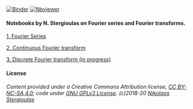 [![Binder](https://mybinder.org/badge_logo.svg)](https://mybinder.org/v2/gh/niksterg/pyFourier/master) [![Nbviewer](https://github.com/jupyter/design/blob/master/logos/Badges/nbviewer_badge.svg)](http://nbviewer.jupyter.org/github/niksterg/pyFourier/blob/master/Fourier%20Series.ipynb?flush_cache=true)

#### Notebooks by N. Stergioulas on Fourier series and Fourier transforms.

[1. Fourier Series](https://github.com/niksterg/pyFourier/blob/master/Fourier%20Series.ipynb)

[2. Continuous Fourier transform](https://github.com/niksterg/pyFourier/blob/master/CFT.ipynb)

[3. Discrete Fourier transform (in progress)](https://github.com/niksterg/pyFourier/blob/master/DFT.ipynb)

#### License

###### Content provided under a Creative Commons Attribution license, [CC BY-NC-SA 4.0](https://creativecommons.org/licenses/by-nc-sa/4.0/); code under [GNU GPLv3 License](https://choosealicense.com/licenses/gpl-3.0/). (c)2018-20 [Nikolaos Stergioulas](http://www.astro.auth.gr/~niksterg/)
